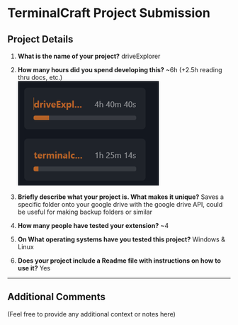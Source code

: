 # TerminalCraft Project Submission

## Project Details

1. **What is the name of your project?**
driveExplorer

2. **How many hours did you spend developing this?**
   ~6h (+2.5h reading thru docs, etc.) 
   <br>![alt text](image.png)

3. **Briefly describe what your project is. What makes it unique?**
   Saves a specific folder onto your google drive with the google drive API, could be useful for making backup folders or similar

4. **How many people have tested your extension?**
   ~4

5. **On What operating systems have you tested this project?**
   Windows & Linux
6. **Does your project include a Readme file with instructions on how to use it?**
   Yes
---

## Additional Comments

(Feel free to provide any additional context or notes here)
